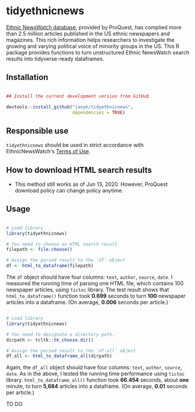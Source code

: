 # tidyethnicnews

[Ethnic NewsWatch database](https://about.proquest.com/products-services/ethnic_newswatch.html), provided by ProQuest, has complied more than 2.5 million articles published in the US ethnic newspapers and magazines. This rich information helps researchers to investigate the growing and varying political voice of minority groups in the US. This R package provides functions to turn unstructured Ethnic NewsWatch search results into tidyverse-ready dataframes.


## Installation

```r

## Install the current development version from GitHub

devtools::install_github("jaeyk/tidyethnicnews",
                         dependencies = TRUE)
```

## Responsible use
`tidyethnicnews` should be used in strict accordance with EthnicNewsWatch's [Terms of Use](https://about.proquest.com/about/terms-and-conditions.html).

## How to download HTML search results

- This method still works as of Jun 13, 2020. However, ProQuest download policy can change policy anytime.

## Usage

```r

# Load library
library(tidyethnicnews)

# You need to choose an HTML search result
filepath <- file.choose()

# Assign the parsed result to the `df` object
df <- html_to_dataframe(filepath)
```

The `df` object should have four columns: `text`, `author`, `source`, `date`. I measured the running time of parsing one HTML file, which contains 100 newspaper articles, using `tictoc` library. The test result shows that `html_to_dataframe()` function took **0.699** seconds to turn **100** newspaper articles into a dataframe. (On average, **0.006** seconds per article.)

```r

# Load library
library(tidyethnicnews)

# You need to designate a directory path.
dirpath <- tcltk::tk_choose.dir()

# Assign the parsed result to the `df_all` object
df_all <- html_to_dataframe_all(dirpath)

```

Again, the `df_all` object should have four columns: `text`, `author`, `source`, `date`. As in the above, I tested the running time performance using `tictoc` library. `html_to_dataframe_all()` function took **66.454** seconds, about **one** minute, to turn **5,684** articles into a dataframe. (On average, **0.01** seconds per article.)

TO DO
